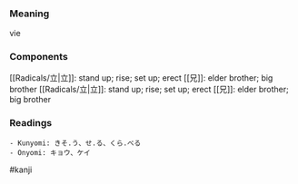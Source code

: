 ### Meaning

vie

### Components

[[Radicals/立|立]]: stand up; rise; set up; erect [[兄]]: elder brother; big brother [[Radicals/立|立]]: stand up; rise; set up; erect [[兄]]: elder brother; big brother

### Readings

```
- Kunyomi: きそ.う、せ.る、くら.べる
- Onyomi: キョウ、ケイ
```

#kanji